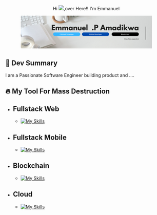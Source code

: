 <p align='center'>
    Hi <img src="https://github.com/TheDudeThatCode/TheDudeThatCode/blob/master/Assets/Hi.gif" width="29">,over Here!! I'm Emmanuel
</p>

<!-- [Memphis](https://memphis.dev) -->

<p align='center'>
    <img src="assets/portfolio.png" width="409">
</p>

## 🚀 Dev Summary

I am a Passionate Software Engineer building product and ....

## 🔥 My Tool For Mass Destruction

- ## Fullstack Web
  - [![My Skills](https://skillicons.dev/icons?i=react,tailwind,nextjs,graphql,nodejs,mongodb,postgres,python,firebase,stackoverflow,figma&theme=dark)](https://skillicons.dev)

- ## Fullstack Mobile 
  -  [![My Skills](https://skillicons.dev/icons?i=flutter,dart,firebase,appwrite)](https://skillicons.dev)

- ## Blockchain
  -  [![My Skills](https://skillicons.dev/icons?i=solidity,ipfs)](https://skillicons.dev)

- ## Cloud
  -  [![My Skills](https://skillicons.dev/icons?i=aws,gcp)](https://skillicons.dev)



